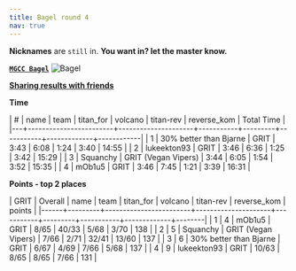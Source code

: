 ```yaml
---
title: Bagel round 4
nav: true
---
```


**Nicknames** are `still` in. **You want in? let the master know.**

[**`MGCC Bagel`**](https://zwiftpower.com/events.php?zid=1708876)
![Bagel](../../../2021/01/30/images/mgcc_bagel.png)

[**Sharing results with friends**](https://forums.zwift.com/t/sharing-results-with-friends/534276/13 "Sharing with friends at Zwift forum")

**Time**

| # | name                   | team                | titan_for | volcano | titan-rev | reverse_kom | Total Time |
|---+------------------------+---------------------+-----------+---------+-----------+-------------+------------|
| 1 | 30% better than Bjarne | GRIT                |      3:43 |    6:08 |      1:24 |        3:40 |      14:55 |
| 2 | lukeekton93            | GRIT                |      3:46 |    6:36 |      1:25 |        3:42 |      15:29 |
| 3 | Squanchy               | GRIT (Vegan Vipers) |      3:44 |    6:05 |      1:54 |        3:52 |      15:35 |
| 4 | mOb1u5                 | GRIT                |      3:46 |    7:45 |      1:21 |        3:39 |      16:31 |

**Points - top 2 places**

| GRIT | Overall | name                   | team                | titan_for | volcano | titan-rev | reverse_kom | points |
|------+---------+------------------------+---------------------+-----------+---------+-----------+-------------+--------|
|    1 |       4 | mOb1u5                 | GRIT                | 8/65      | 40/33   | 5/68      | 3/70        |    138 |
|    2 |       5 | Squanchy               | GRIT (Vegan Vipers) | 7/66      | 2/71    | 32/41     | 13/60       |    137 |
|    3 |       6 | 30% better than Bjarne | GRIT                | 6/67      | 4/69    | 7/66      | 5/68        |    137 |
|    4 |       9 | lukeekton93            | GRIT                | 10/63     | 8/65    | 8/65      | 7/66        |    131 |
